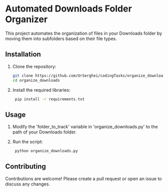 # Automated Downloads Folder Organizer

This project automates the organization of files in your Downloads folder by moving them into subfolders based on their file types.

## Installation

1. Clone the repository:
   ```bash
   git clone https://github.com/UrSerghei/codingTasks/organize_downloads.git
   cd organize_downloads
   ```

2. Install the required libraries:
   ```bash
    pip install -r requirements.txt
   ```

## Usage

1. Modify the 'folder_to_track' variable in 'organize_downloads.py' to the path of your Downloads folder.

2. Run the script:

   ```bash
    python organize_downloads.py
   ```
## Contributing

Contributions are welcome! Please create a pull request or open an issue to discuss any changes.